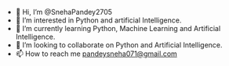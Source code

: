 - 👋 Hi, I’m @SnehaPandey2705
- 👀 I’m interested in Python and artificial Intelligence.
- 🌱 I’m currently learning Python, Machine Learning and Artificial Intelligence.
- 💞️ I’m looking to collaborate on Python and Artificial Intelligence.
- 📫 How to reach me pandeysneha071@gmail.com

<!---
SnehaPandey2705/SnehaPandey2705 is a ✨ special ✨ repository because its `README.md` (this file) appears on your GitHub profile.
You can click the Preview link to take a look at your changes.
--->
